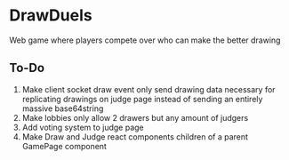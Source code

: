 # DrawDuels
Web game where players compete over who can make the better drawing

## To-Do
1. Make client socket draw event only send drawing data necessary for replicating drawings on judge page instead of sending an entirely massive base64string
2. Make lobbies only allow 2 drawers but any amount of judgers
3. Add voting system to judge page
4. Make Draw and Judge react components children of a parent GamePage component
